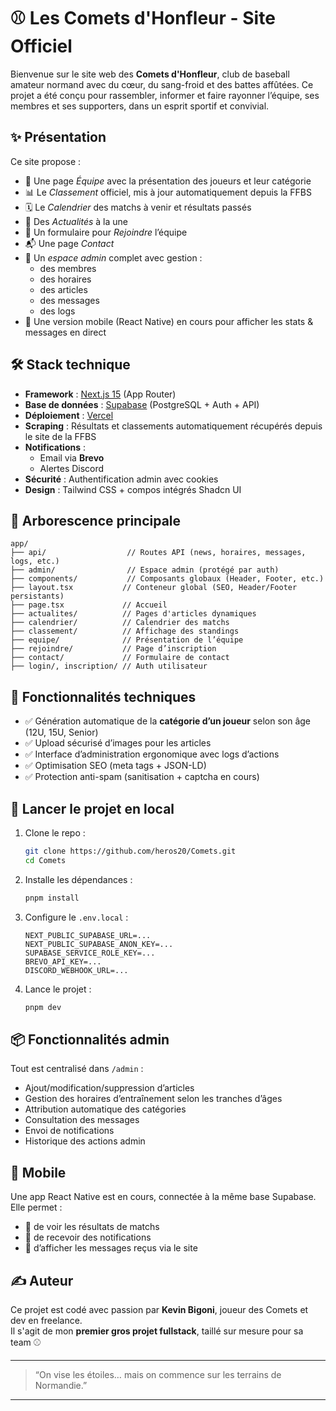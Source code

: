 # ⚾ Les Comets d'Honfleur - Site Officiel

Bienvenue sur le site web des **Comets d'Honfleur**, club de baseball amateur normand avec du cœur, du sang-froid et des battes affûtées. Ce projet a été conçu pour rassembler, informer et faire rayonner l’équipe, ses membres et ses supporters, dans un esprit sportif et convivial.

## ✨ Présentation

Ce site propose :

- 🧢 Une page *Équipe* avec la présentation des joueurs et leur catégorie
- 📊 Le *Classement* officiel, mis à jour automatiquement depuis la FFBS
- 🗓️ Le *Calendrier* des matchs à venir et résultats passés
- 📰 Des *Actualités* à la une
- 🤝 Un formulaire pour *Rejoindre* l’équipe
- 📬 Une page *Contact*
- 🔐 Un *espace admin* complet avec gestion :
  - des membres
  - des horaires
  - des articles
  - des messages
  - des logs
- 📱 Une version mobile (React Native) en cours pour afficher les stats & messages en direct

## 🛠️ Stack technique

- **Framework** : [Next.js 15](https://nextjs.org/) (App Router)
- **Base de données** : [Supabase](https://supabase.com/) (PostgreSQL + Auth + API)
- **Déploiement** : [Vercel](https://vercel.com/)
- **Scraping** : Résultats et classements automatiquement récupérés depuis le site de la FFBS
- **Notifications** :
  - Email via **Brevo**
  - Alertes Discord
- **Sécurité** : Authentification admin avec cookies
- **Design** : Tailwind CSS + compos intégrés Shadcn UI

## 📁 Arborescence principale

```
app/
├── api/                  // Routes API (news, horaires, messages, logs, etc.)
├── admin/                // Espace admin (protégé par auth)
├── components/           // Composants globaux (Header, Footer, etc.)
├── layout.tsx           // Conteneur global (SEO, Header/Footer persistants)
├── page.tsx             // Accueil
├── actualites/          // Pages d'articles dynamiques
├── calendrier/          // Calendrier des matchs
├── classement/          // Affichage des standings
├── equipe/              // Présentation de l’équipe
├── rejoindre/           // Page d’inscription
├── contact/             // Formulaire de contact
├── login/, inscription/ // Auth utilisateur
```

## 🧪 Fonctionnalités techniques

- ✅ Génération automatique de la **catégorie d’un joueur** selon son âge (12U, 15U, Senior)
- ✅ Upload sécurisé d’images pour les articles
- ✅ Interface d’administration ergonomique avec logs d’actions
- ✅ Optimisation SEO (meta tags + JSON-LD)
- ✅ Protection anti-spam (sanitisation + captcha en cours)

## 🚀 Lancer le projet en local

1. Clone le repo :

   ```bash
   git clone https://github.com/heros20/Comets.git
   cd Comets
   ```

2. Installe les dépendances :

   ```bash
   pnpm install
   ```

3. Configure le `.env.local` :

   ```env
   NEXT_PUBLIC_SUPABASE_URL=...
   NEXT_PUBLIC_SUPABASE_ANON_KEY=...
   SUPABASE_SERVICE_ROLE_KEY=...
   BREVO_API_KEY=...
   DISCORD_WEBHOOK_URL=...
   ```

4. Lance le projet :

   ```bash
   pnpm dev
   ```

## 📦 Fonctionnalités admin

Tout est centralisé dans `/admin` :

- Ajout/modification/suppression d’articles
- Gestion des horaires d’entraînement selon les tranches d’âges
- Attribution automatique des catégories
- Consultation des messages
- Envoi de notifications
- Historique des actions admin

## 🤖 Mobile

Une app React Native est en cours, connectée à la même base Supabase. Elle permet :

- 📲 de voir les résultats de matchs
- 📲 de recevoir des notifications
- 📲 d’afficher les messages reçus via le site

## ✍️ Auteur

Ce projet est codé avec passion par **Kevin Bigoni**, joueur des Comets et dev en freelance.  
Il s'agit de mon **premier gros projet fullstack**, taillé sur mesure pour sa team ⚾

---

> “On vise les étoiles… mais on commence sur les terrains de Normandie.”

---
